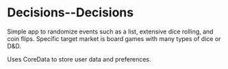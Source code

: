 Decisions--Decisions
====================

Simple app to randomize events such as a list, extensive dice rolling, and coin flips.  Specific target market is board games with many types of dice or D&D.

Uses CoreData to store user data and preferences.
